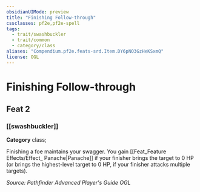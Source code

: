 ```yaml
---
obsidianUIMode: preview
title: "Finishing Follow-through"
cssclasses: pf2e,pf2e-spell
tags:
  - trait/swashbuckler
  - trait/common
  - category/class
aliases: "Compendium.pf2e.feats-srd.Item.DY6pNO3GzHeKSxmQ"
license: OGL
---
```

# Finishing Follow-through
## Feat 2
### [[swashbuckler]]

**Category** class; 




Finishing a foe maintains your swagger. You gain [[Feat_Feature Effects/Effect_ Panache|Panache]] if your finisher brings the target to 0 HP (or brings the highest-level target to 0 HP, if your finisher attacks multiple targets).

*Source: Pathfinder Advanced Player's Guide*
*OGL*